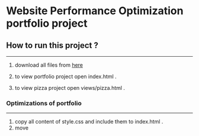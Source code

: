 # Website Performance Optimization portfolio project

## How to run this project ? 
------------------------------------
1. download all files from [here](https://github.com/Ahmedfci2018/Udacity-Website-Optimisation)

2. to view portfolio project open index.html .

3. to view pizza project open views/pizza.html .




### Optimizations of portfolio 
------------------------------------
1. copy all content of style.css and include them  to index.html .
2. move <script> of GoogleAnalytics to end of index.html file.


### Optimization of viwe/js/main.js for optimize pizza.html
-------------------------------------------------------------
1. Edit querySelectorAll by getElementById or getElementByClassName depending on whether a class or id is needed.

2. Move dx,newWidth from function of changePizzaSizes to outside the function.

3. Edit the changePizzaSizes function to select randomPizzaContainer elements by class name.

4. edit function of updatePositions.

5. Move content of updatePosition var stuff outside function.

